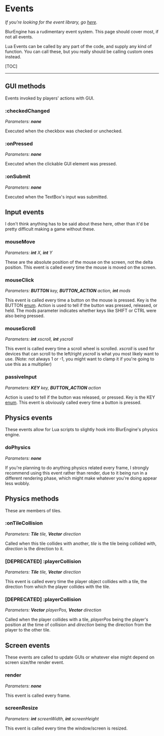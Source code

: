 # Events

*If you're looking for the event library, go [here](libraries/event.md).*

BlurEngine has a rudimentary event system. This page should cover most, if not all events.

Lua Events can be called by any part of the code, and supply any kind of function. You can call these, but you really should be calling custom ones instead.

[TOC]

- - -

## GUI methods

Events invoked by players' actions with GUI.

### :checkedChanged

*Parameters: __none__*

Executed when the checkbox was checked or unchecked.

### :onPressed

*Parameters: __none__*

Executed when the clickable GUI element was pressed.

### :onSubmit

*Parameters: __none__*

Executed when the TextBox's input was submitted.

## Input events

I don't think anything has to be said about these here, other than it'd be pretty difficult making a game without these.

### mouseMove

*Parameters: __int__ X, __int__ Y*

These are the absolute position of the mouse on the screen, not the delta position.
This event is called every time the mouse is moved on the screen.

### mouseClick

*Parameters: __BUTTON__ key, __BUTTON_ACTION__ action, __int__ mods*

This event is called every time a button on the mouse is pressed.
Key is the BUTTON [enum](enums.md). 
Action is used to tell if the button was pressed, released, or held.
The mods parameter indicates whether keys like SHIFT or CTRL were also being pressed.

### mouseScroll

*Parameters: __int__ xscroll, __int__ yscroll*

This event is called every time a scroll wheel is scrolled.
*xscroll* is used for devices that can scroll to the left/right
*yscroll* is what you most likely want to use. (Note: not always 1 or -1, you might want to clamp it if you're going to use this as a multiplier)

### passiveInput

*Parameters: __KEY__ key, __BUTTON_ACTION__ action*

Action is used to tell if the button was released, or pressed.
Key is the KEY [enum](enums.md).
This event is obviously called every time a button is pressed.

## Physics events

These events allow for Lua scripts to slightly hook into BlurEngine's physics engine.

### doPhysics

*Parameters: __none__*

If you're planning to do anything physics related every frame, I strongly recommend using this event rather than render, due to it being run in a different rendering phase, which might make whatever you're doing appear less wobbly.

## Physics methods

These are members of tiles.

### :onTileCollision

*Parameters:  __Tile__ tile, __Vector__ direction*

Called when this tile collides with another, *tile* is the tile being collided with, *direction* is the direction to it.

### [DEPRECATED] :playerCollision

*Parameters: __Tile__ tile, __Vector__ direction*

This event is called every time the player object collides with a tile, the direction from which the player collides with the tile.

### [DEPRECATED] :playerCollision

*Parameters: __Vector__ playerPos, __Vector__ direction*

Called when the player collides with a tile, *playerPos* being the player's position at the time of collision and *direction* being the direction from the player to the other tile.

## Screen events

These events are called to update GUIs or whatever else might depend on screen size/the render event.

### render

*Parameters: __none__*

This event is called every frame.

### screenResize

*Parameters: __int__ screenWidth, __int__ screenHeight*

This event is called every time the window/screen is resized.